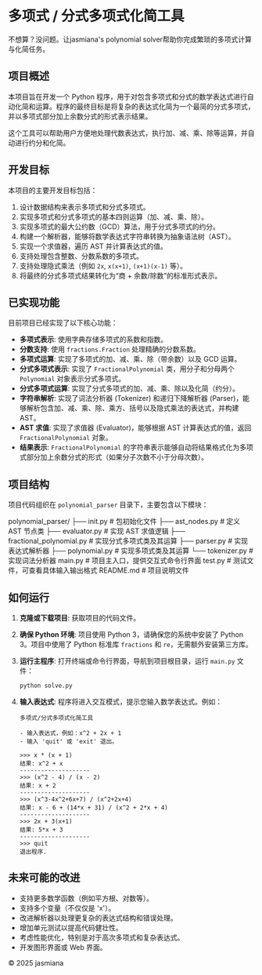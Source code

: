 # 多项式 / 分式多项式化简工具

不想算？没问题。让jasmiana's polynomial solver帮助你完成繁琐的多项式计算与化简任务。

## 项目概述

本项目旨在开发一个 Python 程序，用于对包含多项式和分式的数学表达式进行自动化简和运算。程序的最终目标是将复杂的表达式化简为一个最简的分式多项式，并以多项式部分加上余数分式的形式表示结果。

这个工具可以帮助用户方便地处理代数表达式，执行加、减、乘、除等运算，并自动进行约分和化简。

## 开发目标

本项目的主要开发目标包括：

1.  设计数据结构来表示多项式和分式多项式。
2.  实现多项式和分式多项式的基本四则运算（加、减、乘、除）。
3.  实现多项式的最大公约数（GCD）算法，用于分式多项式的约分。
4.  构建一个解析器，能够将数学表达式字符串转换为抽象语法树（AST）。
5.  实现一个求值器，遍历 AST 并计算表达式的值。
6.  支持处理包含整数、分数系数的多项式。
7.  支持处理隐式乘法（例如 `2x`, `x(x+1)`, `(x+1)(x-1)` 等）。
8.  将最终的分式多项式结果转化为“商 + 余数/除数”的标准形式表示。

## 已实现功能

目前项目已经实现了以下核心功能：

*   **多项式表示**: 使用字典存储多项式的系数和指数。
*   **分数支持**: 使用 `fractions.Fraction` 处理精确的分数系数。
*   **多项式运算**: 实现了多项式的加、减、乘、除（带余数）以及 GCD 运算。
*   **分式多项式表示**: 实现了 `FractionalPolynomial` 类，用分子和分母两个 `Polynomial` 对象表示分式多项式。
*   **分式多项式运算**: 实现了分式多项式的加、减、乘、除以及化简（约分）。
*   **字符串解析**: 实现了词法分析器 (Tokenizer) 和递归下降解析器 (Parser)，能够解析包含加、减、乘、除、乘方、括号以及隐式乘法的表达式，并构建 AST。
*   **AST 求值**: 实现了求值器 (Evaluator)，能够根据 AST 计算表达式的值，返回 `FractionalPolynomial` 对象。
*   **结果表示**: `FractionalPolynomial` 的字符串表示能够自动将结果格式化为多项式部分加上余数分式的形式（如果分子次数不小于分母次数）。

## 项目结构

项目代码组织在 `polynomial_parser` 目录下，主要包含以下模块：


polynomial_parser/
├── init.py # 包初始化文件
├── ast_nodes.py # 定义 AST 节点类
├── evaluator.py # 实现 AST 求值逻辑
├── fractional_polynomial.py # 实现分式多项式类及其运算
├── parser.py # 实现表达式解析器
├── polynomial.py # 实现多项式类及其运算
└── tokenizer.py # 实现词法分析器
main.py # 项目主入口，提供交互式命令行界面
test.py # 测试文件，可查看具体输入输出格式
README.md # 项目说明文件


## 如何运行

1.  **克隆或下载项目**: 获取项目的代码文件。
2.  **确保 Python 环境**: 项目使用 Python 3，请确保您的系统中安装了 Python 3。项目中使用了 Python 标准库 `fractions` 和 `re`，无需额外安装第三方库。
3.  **运行主程序**: 打开终端或命令行界面，导航到项目根目录，运行 `main.py` 文件：

    ```bash
    python solve.py
    ```

4.  **输入表达式**: 程序将进入交互模式，提示您输入数学表达式。例如：

    ```
    多项式/分式多项式化简工具
    
    - 输入表达式，例如：x^2 + 2x + 1
    - 输入 'quit' 或 'exit' 退出。
    
    >>> x * (x + 1)
    结果: x^2 + x
    --------------------
    >>> (x^2 - 4) / (x - 2)
    结果: x + 2
    --------------------
    >>> (x^3-4x^2+6x+7) / (x^2+2x+4)
    结果: x - 6 + (14*x + 31) / (x^2 + 2*x + 4)
    --------------------
    >>> 2x + 3(x+1)
    结果: 5*x + 3
    --------------------
    >>> quit
    退出程序.
    ```



## 未来可能的改进

*   支持更多数学函数（例如平方根、对数等）。
*   支持多个变量（不仅仅是 'x'）。
*   改进解析器以处理更复杂的表达式结构和错误处理。
*   增加单元测试以提高代码健壮性。
*   考虑性能优化，特别是对于高次多项式和复杂表达式。
*   开发图形界面或 Web 界面。


© 2025 jasmiana
